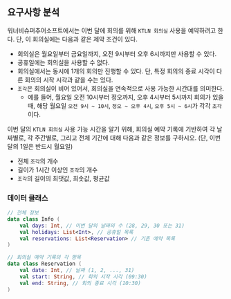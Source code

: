 ## 요구사항 분석
워너비슈퍼추어소프트에서는 이번 달에 회의를 위해 ```KTLN 회의실``` 사용을 예약하려고 한다. 단, 이 회의실에는 다음과 같은 제약 조건이 있다.
* 회의실은 월요일부터 금요일까지, 오전 9시부터 오후 6시까지만 사용할 수 있다.
* 공휴일에는 회의실을 사용할 수 없다.
* 회의실에서는 동시에 1개의 회의만 진행할 수 있다. 단, 특정 회의의 종료 시각이 다른 회의의 시작 시각과 같을 수는 있다.
* ```조각```은 회의실이 비어 있어서, 회의실을 연속적으로 사용 가능한 시간대를 의미한다.
  * 예를 들어, 월요일 오전 10시부터 정오까지, 오후 4시부터 5시까지 회의가 있을 때, 해당 월요일 ```오전 9시 ~ 10시```, ```정오 ~ 오후 4시```, ```오후 5시 ~ 6시```가 각각 ```조각```이다.

이번 달의 ```KTLN 회의실``` 사용 가능 시간을 알기 위해, 회의실 예약 기록에 기반하여 각 날짜별로, 각 주간별로, 그리고 전체 기간에 대해 다음과 같은 정보를 구하시오. (단, 이번 달의 1일은 반드시 월요일)
* 전체 ```조각```의 개수
* 길이가 1시간 이상인 ```조각```의 개수
* ```조각```의 길이의 최댓값, 최솟값, 평균값

### 데이터 클래스
```kotlin
// 전체 정보
data class Info (
    val days: Int, // 이번 달의 날짜의 수 (28, 29, 30 또는 31)
    val holidays: List<Int>, // 공휴일 목록
    val reservations: List<Reservation> // 기존 예약 목록
)

// 회의실 예약 기록의 각 항목
data class Reservation (
    val date: Int, // 날짜 (1, 2, ..., 31)
    val start: String, // 회의 시작 시각 (09:30)
    val end: String, // 회의 종료 시각 (10:30)
)
```
